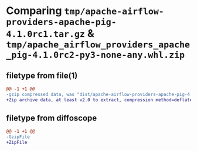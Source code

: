 # Comparing `tmp/apache-airflow-providers-apache-pig-4.1.0rc1.tar.gz` & `tmp/apache_airflow_providers_apache_pig-4.1.0rc2-py3-none-any.whl.zip`

## filetype from file(1)

```diff
@@ -1 +1 @@
-gzip compressed data, was "dist/apache-airflow-providers-apache-pig-4.1.0rc1.tar", last modified: Tue May 16 15:53:13 2023, max compression
+Zip archive data, at least v2.0 to extract, compression method=deflate
```

## filetype from diffoscope

```diff
@@ -1 +1 @@
-GzipFile
+ZipFile
```

